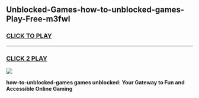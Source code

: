 
## Unblocked-Games-how-to-unblocked-games-Play-Free-m3fwl
<h3>
<a href="https://premium76.site?title=how-to-unblocked-games&ref=20A">CLICK TO PLAY</a></h3>
<hr>

<h3>
<a href="https://premium76.site?title=how-to-unblocked-games&ref=20A">CLICK 2 PLAY</a>
  
</h3>

<a href="https://premium76.site?title=how-to-unblocked-games&ref=20A"><img src="https://clearcache.store/games.png"></a>


**how-to-unblocked-games games unblocked: Your Gateway to Fun and Accessible Online Gaming**
